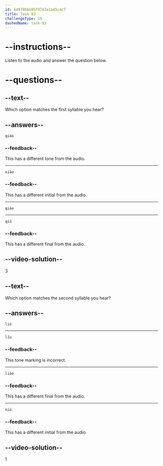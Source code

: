 ```yaml
---
id: 640786bb95f9743a1a45c4c7
title: Task 93
challengeType: 19
dashedName: task-93
---
```


<!-- (Audio) A: qiāo, liú -->

# --instructions--

Listen to the audio and answer the question below.

# --questions--

## --text--

Which option matches the first syllable you hear?

## --answers--

`qiào`

### --feedback--

This has a different tone from the audio.

---

`xiāo`

### --feedback--

This has a different initial from the audio.

---

`qiāo`

---

`qiū`

### --feedback--

This has a different final from the audio.

## --video-solution--

3

## --text--

Which option matches the second syllable you hear?

## --answers--

`liú`

---

`lǐu`

### --feedback--

This tone marking is incorrect.

---

`liào`

### --feedback--

This has a different final from the audio.

---

`niú`

### --feedback--

This has a different initial from the audio.

## --video-solution--

1
